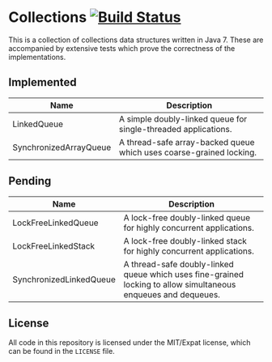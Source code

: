 Collections [![Build Status](https://travis-ci.org/briangordon/collections.svg?branch=master)](https://travis-ci.org/briangordon/collections)
===========

This is a collection of collections data structures written in Java 7. These are accompanied by extensive tests which prove the correctness of the implementations.

Implemented
-----------

Name                   | Description
---------------------- | -------------
LinkedQueue            | A simple doubly-linked queue for single-threaded applications.
SynchronizedArrayQueue | A thread-safe array-backed queue which uses coarse-grained locking.

Pending
-------

Name                    | Description
----------------------- | -------------
LockFreeLinkedQueue     | A lock-free doubly-linked queue for highly concurrent applications.
LockFreeLinkedStack     | A lock-free doubly-linked stack for highly concurrent applications.
SynchronizedLinkedQueue | A thread-safe doubly-linked queue which uses fine-grained locking to allow simultaneous enqueues and dequeues.

License
-------

All code in this repository is licensed under the MIT/Expat license, which can be found in the `LICENSE` file.